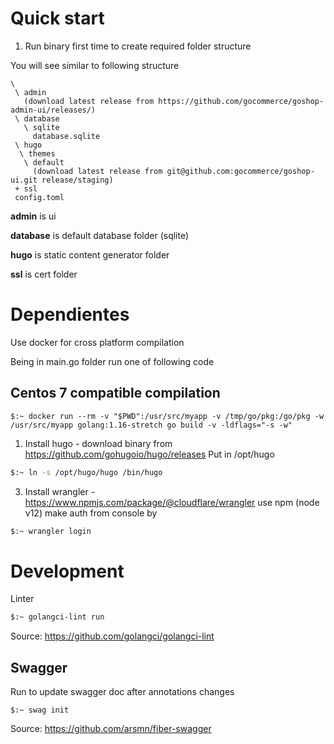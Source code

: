 # Quick start

1. Run binary first time to create required folder structure

You will see similar to following structure

```
\
 \ admin
   (download latest release from https://github.com/gocommerce/goshop-admin-ui/releases/)
 \ database
   \ sqlite
     database.sqlite
 \ hugo
  \ themes
   \ default
     (download latest release from git@github.com:gocommerce/goshop-ui.git release/staging)
 + ssl
 config.toml
```

**admin** is ui 

**database** is default database folder (sqlite) 

**hugo** is static content generator folder

**ssl** is cert folder


# Dependientes #

Use docker for cross platform compilation

Being in main.go folder run one of following code

## Centos 7 compatible compilation ##

```
$:~ docker run --rm -v "$PWD":/usr/src/myapp -v /tmp/go/pkg:/go/pkg -w /usr/src/myapp golang:1.16-stretch go build -v -ldflags="-s -w"
```


1. Install hugo - download binary from https://github.com/gohugoio/hugo/releases
   Put in /opt/hugo
```bash
$:~ ln -s /opt/hugo/hugo /bin/hugo
``` 

3) Install wrangler - https://www.npmjs.com/package/@cloudflare/wrangler
   use npm (node v12) make auth from console by

```bash
$:~ wrangler login
```


# Development

Linter

```bash
$:~ golangci-lint run
```

Source: https://github.com/golangci/golangci-lint

## Swagger

Run to update swagger doc after annotations changes

```
$:~ swag init
```

Source: https://github.com/arsmn/fiber-swagger


